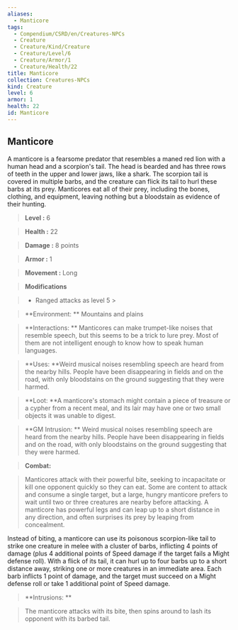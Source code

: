 ```yaml
---
aliases:
  - Manticore
tags:
  - Compendium/CSRD/en/Creatures-NPCs
  - Creature
  - Creature/Kind/Creature
  - Creature/Level/6
  - Creature/Armor/1
  - Creature/Health/22
title: Manticore
collection: Creatures-NPCs
kind: Creature
level: 6
armor: 1
health: 22
id: Manticore
---
```

## Manticore    
A manticore is a fearsome predator that resembles a maned red lion with a human head and a scorpion's tail. The head is bearded and has three rows of teeth in the upper and lower jaws, like a shark. The scorpion tail is covered in multiple barbs, and the creature can flick its tail to hurl these barbs at its prey. Manticores eat all of their prey, including the bones, clothing, and equipment, leaving nothing but a bloodstain as evidence of their hunting.    
  
    
> **Level :** 6    
> **Health :** 22    
> **Damage :** 8 points    
> **Armor :** 1    
> **Movement :** Long    
> **Modifications**    
>- Ranged attacks as level 5 >  
>    
> **Environment: ** Mountains and plains    
> **Interactions: ** Manticores can make trumpet-like noises that resemble speech, but this seems to be a trick to lure prey. Most of them are not intelligent enough to know how to speak human languages.    
> **Uses: **Weird musical noises resembling speech are heard from the nearby hills. People have been disappearing in fields and on the road, with only bloodstains on the ground suggesting that they were harmed.    
> **Loot: **A manticore's stomach might contain a piece of treasure or a cypher from a recent meal, and its lair may have one or two small objects it was unable to digest.    
> **GM Intrusion: ** Weird musical noises resembling speech are heard from the nearby hills. People have been disappearing in fields and on the road, with only bloodstains on the ground suggesting that they were harmed.    
  
> **Combat:**   
> Manticores attack with their powerful bite, seeking to incapacitate or kill one opponent quickly so they can eat. Some are content to attack and consume a single target, but a large, hungry manticore prefers to wait until two or three creatures are nearby before attacking. A manticore has powerful legs and can leap up to a short distance in any direction, and often surprises its prey by leaping from concealment.   
Instead of biting, a manticore can use its poisonous scorpion-like tail to strike one creature in melee with a cluster of barbs, inflicting 4 points of damage (plus 4 additional points of Speed damage if the target fails a Might defense roll). With a flick of its tail, it can hurl up to four barbs up to a short distance away, striking one or more creatures in an immediate area. Each barb inflicts 1 point of damage, and the target must succeed on a Might defense roll or take 1 additional point of Speed damage.    
    
  
> **Intrusions: **   
> The manticore attacks with its bite, then spins around to lash its opponent with its barbed tail.    
